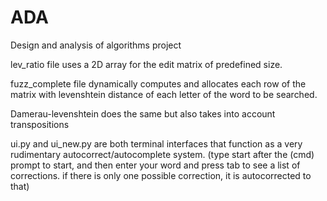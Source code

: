 # ADA
Design and analysis of algorithms project

lev_ratio file uses a 2D array for the edit matrix of predefined size.

fuzz_complete file dynamically computes and allocates each row of the matrix with levenshtein distance of each letter of the word to be searched.

Damerau-levenshtein does the same but also takes into account transpositions

ui.py and ui_new.py are both terminal interfaces that function as a very rudimentary autocorrect/autocomplete system. (type start after the (cmd) prompt to start, and then enter your word and press tab to see a list of corrections. if there is only one possible correction, it is autocorrected to that)
